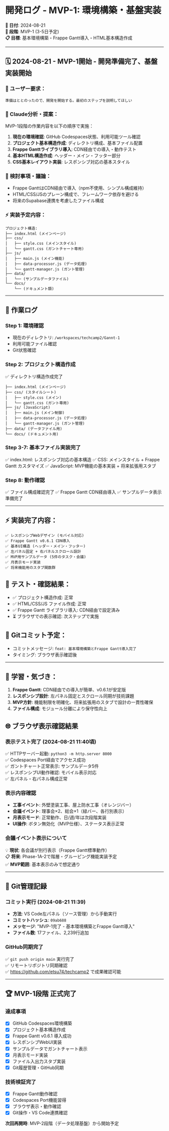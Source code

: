 # **開発ログ - MVP-1: 環境構築・基盤実装**

**📅 日付**: 2024-08-21  
**🎯 段階**: MVP-1 (3-5日予定)  
**📋 目標**: 基本環境構築・Frappe Gantt導入・HTML基本構造作成

---

## **🗓️ 2024-08-21 - MVP-1開始 - 開発準備完了、基盤実装開始**

### **👤 ユーザー要求：**
```
準備はととのったので、開発を開始する。最初のステップを説明してほしい
```

### **🤖 Claude分析・提案：**
MVP-1段階の作業内容を以下の順序で実施：

1. **現在の環境確認**: GitHub Codespaces状態、利用可能ツール確認
2. **プロジェクト基本構造作成**: ディレクトリ構成、基本ファイル配置
3. **Frappe Ganttライブラリ導入**: CDN経由での導入・動作テスト
4. **基本HTML構造作成**: ヘッダー・メイン・フッター部分
5. **CSS基本レイアウト実装**: レスポンシブ対応の基本スタイル

### **💭 検討事項・議論：**
- Frappe GanttはCDN経由で導入（npm不使用、シンプル構成維持）
- HTML/CSS/JSのプレーン構成で、フレームワーク依存を避ける
- 将来のSupabase連携を考慮したファイル構成

### **⚡ 実装予定内容：**
```
プロジェクト構造:
├── index.html (メインページ)
├── css/
│   ├── style.css (メインスタイル)
│   └── gantt.css (ガントチャート専用)
├── js/
│   ├── main.js (メイン機能)
│   ├── data-processor.js (データ処理)
│   └── gantt-manager.js (ガント管理)
├── data/
│   └── (サンプルデータファイル)
└── docs/
    └── (ドキュメント類)
```

---

## **📝 作業ログ**

### **Step 1: 環境確認**
- 現在のディレクトリ: `/workspaces/techcamp2/Gannt-1`
- 利用可能ファイル確認
- Git状態確認

### **Step 2: プロジェクト構造作成**
✅ ディレクトリ構造作成完了
```
├── index.html (メインページ)
├── css/ (スタイルシート)
│   ├── style.css (メイン)
│   └── gantt.css (ガント専用)
├── js/ (JavaScript)
│   ├── main.js (メイン制御)
│   ├── data-processor.js (データ処理)
│   └── gantt-manager.js (ガント管理)
├── data/ (データファイル用)
└── docs/ (ドキュメント用)
```

### **Step 3-7: 基本ファイル実装完了**
✅ index.html: レスポンシブ対応の基本構造
✅ CSS: メインスタイル + Frappe Gantt カスタマイズ
✅ JavaScript: MVP機能の基本実装 + 将来拡張用スタブ

### **Step 8: 動作確認**
✅ ファイル構成確認完了
✅ Frappe Gantt CDN経由導入
✅ サンプルデータ表示準備完了

---

## **⚡ 実装完了内容：**
```
✅ レスポンシブWebデザイン (モバイル対応)
✅ Frappe Gantt v0.6.1 CDN導入
✅ 基本UI構造 (ヘッダー・メイン・フッター)
✅ 左パネル固定 + 右パネルスクロール設計
✅ MVP用サンプルデータ (5件のタスク・会議)
✅ 月表示モード実装
✅ 将来機能用のスタブ関数群
```

## **🧪 テスト・確認結果：**
- ✅ プロジェクト構造作成: 正常
- ✅ HTML/CSS/JS ファイル作成: 正常
- ✅ Frappe Gantt ライブラリ導入: CDN経由で設定済み
- ⏳ ブラウザでの表示確認: 次ステップで実施

## **🔄 Gitコミット予定：**
- コミットメッセージ: `feat: 基本環境構築とFrappe Gantt導入完了`
- タイミング: ブラウザ表示確認後

---

## **📝 学習・気づき：**
1. **Frappe Gantt**: CDN経由での導入が簡単、v0.6.1が安定版
2. **レスポンシブ設計**: 左パネル固定とスクロール同期が技術課題
3. **MVP方針**: 機能制限を明確化、将来拡張用のスタブで設計の一貫性確保
4. **ファイル構成**: モジュール分離により保守性向上

## **🌐 ブラウザ表示確認結果**

### **表示テスト完了 (2024-08-21 11:40頃)**
✅ HTTPサーバー起動: `python3 -m http.server 8000`  
✅ Codespaces Port経由でアクセス成功  
✅ ガントチャート正常表示: サンプルデータ5件  
✅ レスポンシブUI動作確認: モバイル表示対応  
✅ 左パネル・右パネル構成正常  

### **表示内容確認**
- **工事イベント**: 外壁塗装工事、屋上防水工事（オレンジバー）
- **会議イベント**: 理事会×2、総会×1（緑バー、各行別表示）
- **月表示モード**: 正常動作、日/週/年は次段階実装
- **UI操作**: ボタン無効化（MVP仕様）、ステータス表示正常

### **会議イベント表示について**
💡 **現状**: 各会議が別行表示（Frappe Gantt標準動作）  
📋 **将来**: Phase-1A-2で階層・グルーピング機能実装予定  
✅ **MVP範囲**: 基本表示のみで想定通り

---

## **🔄 Git管理記録**

### **コミット実行 (2024-08-21 11:39)**
- **方法**: VS Code左パネル（ソース管理）から手動実行
- **コミットハッシュ**: `09ab688`
- **メッセージ**: "MVP-1完了 - 基本環境構築とFrappe Gantt導入"
- **ファイル数**: 17ファイル、2,239行追加

### **GitHub同期完了**
✅ `git push origin main` 実行完了  
✅ リモートリポジトリ同期確認  
✅ https://github.com/etsu74/techcamp2 で成果確認可能

---

## **🏆 MVP-1段階 正式完了**

### **達成事項**
- [x] GitHub Codespaces環境構築
- [x] プロジェクト基本構造作成
- [x] Frappe Gantt v0.6.1 導入成功
- [x] レスポンシブWebUI実装
- [x] サンプルデータでガントチャート表示
- [x] 月表示モード実装
- [x] ファイル入出力スタブ実装
- [x] Git履歴管理・GitHub同期

### **技術検証完了**
- [x] Frappe Gantt動作確認
- [x] Codespaces Port機能習得
- [x] ブラウザ表示・動作確認
- [x] Git操作・VS Code連携確認

**次回再開時**: MVP-2段階（データ処理基盤）から開始予定
